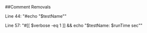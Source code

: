 ##Comment Removals

Line 44: "#echo "$testName""

Line 57: "#[[ $verbose -eq 1 ]] && echo "$testName: $runTime sec""

